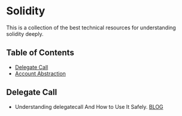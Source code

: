 # Solidity

This is a collection of the best technical resources for understanding solidity deeply.

## Table of Contents

- [Delegate Call](#delegate-call)
- [Account Abstraction](#account-abstraction)

## Delegate Call

- Understanding delegatecall And How to Use It Safely. [BLOG](https://eip2535diamonds.substack.com/p/understanding-delegatecall-and-how)

